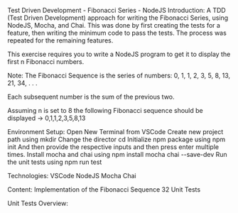 Test Driven Development - Fibonacci Series - NodeJS
Introduction:
A TDD (Test Driven Development) approach for writing the Fibonacci Series, using NodeJS, Mocha, and Chai. This was done by first creating the tests for a feature, then writing the minimum code to pass the tests. The process was repeated for the remaining features.

This exercise requires you to write a NodeJS program to get it to display the first n Fibonacci numbers.

Note: The Fibonacci Sequence is the series of numbers: 0, 1, 1, 2, 3, 5, 8, 13, 21, 34, . . .



Each subsequent number is the sum of the previous two.

Assuming n is set to 8 the following Fibonacci sequence should be displayed -> 0,1,1,2,3,5,8,13

Environment Setup:
Open New Terminal from VSCode
Create new project path using mkdir <appname>
Change the director cd <apppath>
Initialize npm package using npm init
And then provide the respective inputs and then press enter multiple times.
Install mocha and chai using npm install mocha chai --save-dev
Run the unit tests using npm run test


Technologies:
VSCode 
NodeJS
Mocha
Chai


Content:
Implementation of the Fibonacci Sequence
32 Unit Tests


Unit Tests Overview: